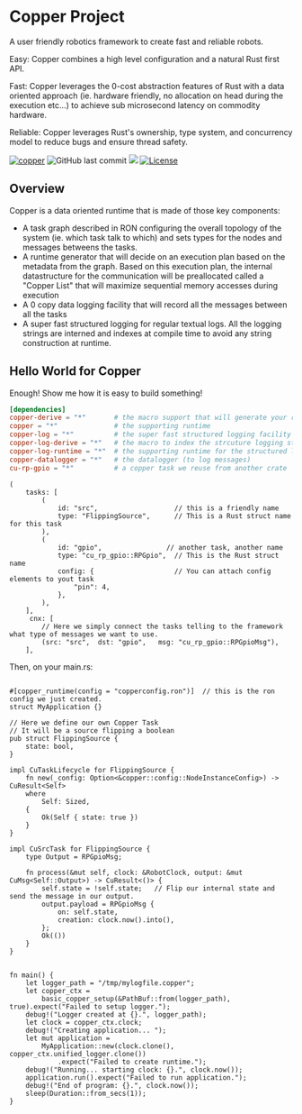 # Copper Project

A user friendly robotics framework to create fast and reliable robots.

Easy: Copper combines a high level configuration and a natural Rust first API.

Fast: Copper leverages the 0-cost abstraction features of Rust with a data oriented approach (ie. hardware friendly, no
allocation on head during the execution etc...) to achieve sub microsecond latency on commodity hardware.

Reliable: Copper leverages Rust's ownership, type system, and concurrency model to reduce bugs and ensure thread safety.

[![copper](https://github.com/gbin/copper-project/actions/workflows/general.yml/badge.svg)](https://github.com/gbin/copper-project/actions/workflows/general.yml)
![GitHub last commit](https://img.shields.io/github/last-commit/gbin/copper-project)
![](https://img.shields.io/badge/Rust-1.79+-orange.svg)
[![License](https://img.shields.io/badge/License-Apache_2.0-blue.svg)](https://opensource.org/licenses/Apache-2.0)

## Overview

Copper is a data oriented runtime that is made of those key components:

* A task graph described in RON configuring the overall topology of the system (ie. which task talk to which) and sets
  types for the nodes and messages betweens the tasks.
* A runtime generator that will decide on an execution plan based on the metadata from the graph. Based on this
  execution plan, the internal datastructure for the communication will be preallocated called a "Copper List" that will
  maximize sequential memory accesses during execution
* A 0 copy data logging facility that will record all the messages between all the tasks
* A super fast structured logging for regular textual logs. All the logging strings are interned and indexes at compile
  time to avoid any string construction at runtime.

## Hello World for Copper

Enough! Show me how it is easy to build something!

```toml
[dependencies]
copper-derive = "*"       # the macro support that will generate your robot runtime at compile time
copper = "*"              # the supporting runtime
copper-log = "*"          # the super fast structured logging facility
copper-log-derive = "*"   # the macro to index the strcuture logging statements at compile time
copper-log-runtime = "*"  # the supporting runtime for the structured logging
copper-datalogger = "*"   # the datalogger (to log messages)
cu-rp-gpio = "*"          # a copper task we reuse from another crate
```

```RON
(
    tasks: [
        (
            id: "src",                   // this is a friendly name
            type: "FlippingSource",      // This is a Rust struct name for this task
        ),
        (
            id: "gpio",                // another task, another name
            type: "cu_rp_gpio::RPGpio",  // This is the Rust struct name
            config: {                    // You can attach config elements to yout task
                "pin": 4,
            },
        ),
    ],
     cnx: [
        // Here we simply connect the tasks telling to the framework what type of messages we want to use. 
        (src: "src",  dst: "gpio",   msg: "cu_rp_gpio::RPGpioMsg"),
    ],    
```

Then, on your main.rs:

```rust,no_run

#[copper_runtime(config = "copperconfig.ron")]  // this is the ron config we just created.
struct MyApplication {}

// Here we define our own Copper Task
// It will be a source flipping a boolean
pub struct FlippingSource {
    state: bool,
}

impl CuTaskLifecycle for FlippingSource {
    fn new(_config: Option<&copper::config::NodeInstanceConfig>) -> CuResult<Self>
    where
        Self: Sized,
    {
        Ok(Self { state: true })
    }
}

impl CuSrcTask for FlippingSource {
    type Output = RPGpioMsg;

    fn process(&mut self, clock: &RobotClock, output: &mut CuMsg<Self::Output>) -> CuResult<()> {
        self.state = !self.state;   // Flip our internal state and send the message in our output.
        output.payload = RPGpioMsg {
            on: self.state,
            creation: clock.now().into(),
        };
        Ok(())
    }
}


fn main() {
    let logger_path = "/tmp/mylogfile.copper";
    let copper_ctx =
        basic_copper_setup(&PathBuf::from(logger_path), true).expect("Failed to setup logger.");
    debug!("Logger created at {}.", logger_path);
    let clock = copper_ctx.clock;
    debug!("Creating application... ");
    let mut application =
        MyApplication::new(clock.clone(), copper_ctx.unified_logger.clone())
            .expect("Failed to create runtime.");
    debug!("Running... starting clock: {}.", clock.now());
    application.run().expect("Failed to run application.");
    debug!("End of program: {}.", clock.now());
    sleep(Duration::from_secs(1));
}